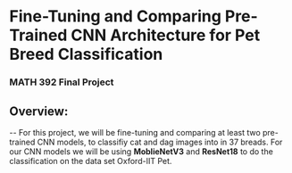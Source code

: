# Fine-Tuning and Comparing Pre-Trained CNN Architecture for Pet Breed Classification
### MATH 392 Final Project

## Overview:
--
For this project, we will be fine-tuning and comparing at least two pre-trained CNN models, to classifiy cat and dag images into in 37 breads. For our CNN models we will be using  **MoblieNetV3** and **ResNet18** to do the classification on the data set Oxford-IIT Pet.
